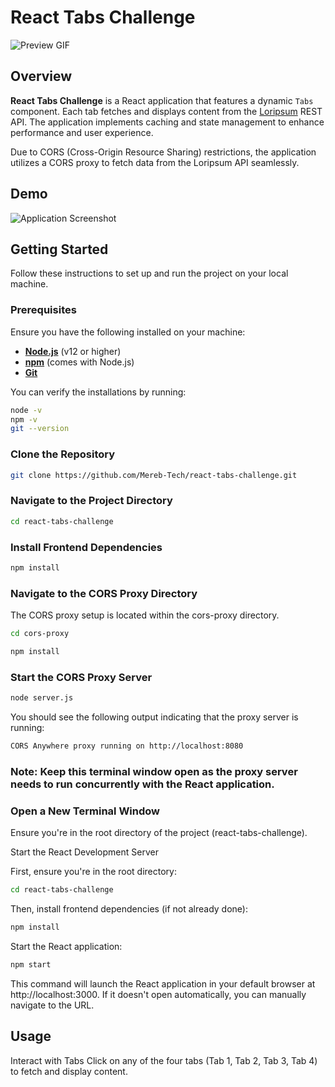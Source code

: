 # React Tabs Challenge

![Preview GIF](https://github.com/Mereb-Tech/react-tabs-challenge/blob/main/preview.gif)

## Overview

**React Tabs Challenge** is a React application that features a dynamic `Tabs` component. Each tab fetches and displays content from the [Loripsum](https://loripsum.net/) REST API. The application implements caching and state management to enhance performance and user experience.

Due to CORS (Cross-Origin Resource Sharing) restrictions, the application utilizes a CORS proxy to fetch data from the Loripsum API seamlessly.

## Demo

![Application Screenshot](https://user-images.githubusercontent.com/108453092/181007694-d9b59f74-5a09-480c-b562-30efc27dfe1a.png)

## Getting Started

Follow these instructions to set up and run the project on your local machine.

### Prerequisites

Ensure you have the following installed on your machine:

- **[Node.js](https://nodejs.org/en/download/)** (v12 or higher)
- **[npm](https://www.npmjs.com/get-npm)** (comes with Node.js)
- **[Git](https://git-scm.com/downloads)**

You can verify the installations by running:

```bash
node -v
npm -v
git --version 

```
### Clone the Repository

``` bash
git clone https://github.com/Mereb-Tech/react-tabs-challenge.git
```

### Navigate to the Project Directory

```bash
cd react-tabs-challenge
```

### Install Frontend Dependencies

```bash
npm install
```

### Navigate to the CORS Proxy Directory

The CORS proxy setup is located within the cors-proxy directory.

```bash
cd cors-proxy
```

```bash
npm install
```

### Start the CORS Proxy Server

``` bash
node server.js
```

You should see the following output indicating that the proxy server is running:

```bash
CORS Anywhere proxy running on http://localhost:8080
```

### Note: Keep this terminal window open as the proxy server needs to run concurrently with the React application.

### Open a New Terminal Window

Ensure you're in the root directory of the project (react-tabs-challenge).

Start the React Development Server

First, ensure you're in the root directory:

```bash
cd react-tabs-challenge
```

Then, install frontend dependencies (if not already done):

```bash
npm install
```

Start the React application:

```bash
npm start
```

This command will launch the React application in your default browser at http://localhost:3000. If it doesn't open automatically, you can manually navigate to the URL.

## Usage
Interact with Tabs
Click on any of the four tabs (Tab 1, Tab 2, Tab 3, Tab 4) to fetch and display content.